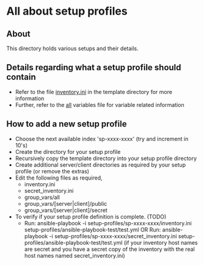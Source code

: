 # All about setup profiles

## About

This directory holds various setups and their details.

## Details regarding what a setup profile should contain

- Refer to the file [inventory.ini](./template/inventory.ini) in the template directory for more information
- Further, refer to the [all](./template/group_vars/all) variables file for variable related information

## How to add a new setup profile

- Choose the next available index 'sp-xxxx-xxxx' (try and increment in 10's)
- Create the directory for your setup profile
- Recursively copy the template directory into your setup profile directory
- Create additional server<n>/client<m> directories as required by your setup
  profile (or remove the extras)
- Edit the following files as required,
  - inventory.ini
  - secret_inventory.ini
  - group_vars/all
  - group_vars/[server|client]<n>/public
  - group_vars/[server|client]<n>/secret
- To verify if your setup profile definition is complete. (TODO)
  - Run: ansible-playbook -i setup-profiles/sp-xxxx-xxxx/inventory.ini setup-profiles/ansible-playbook-test/test.yml
    OR
    Run: ansible-playbook -i setup-profiles/sp-xxxx-xxxx/secret_inventory.ini setup-profiles/ansible-playbook-test/test.yml
    (if your inventory host names are secret and you have a secret copy of the
    inventory with the real host names named secret_inventory.ini)
